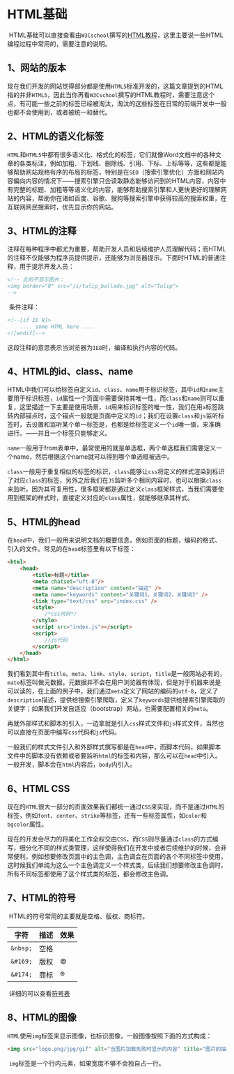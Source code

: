 # HTML基础

​		HTML基础可以直接查看由`W3Cschool`撰写的[HTML教程](https://www.w3cschool.cn/html/)，这里主要说一些HTML编程过程中常用的，需要注意的说明。

## 1、网站的版本

​		现在我们开发的网站觉得部分都是使用`HTML5`标准开发的，这篇文章提到的HTML指的并非`HTML5`，因此当你再看`W3Cschool`撰写的HTML教程时，需要注意这个点，有可能一些之前的标签已经被淘汰，淘汰的这些标签在日常的前端开发中一般也都不会使用到，或者被统一和替代。

## 2、HTML的语义化标签

​		`HTML`和`HTML5`中都有很多语义化、格式化的标签，它们就像Word文档中的各种文章的各类标注，例如加粗、下划线、删除线、引用、下标、上标等等，这些都是能够帮助网站规格有序的布局的标签，特别是在`SEO`（搜索引擎优化）方面和网站内容偏向内容的情况下——搜索引擎只会读取静态能够访问到的HTML内容，内容中有完整的标题、加粗等等语义化的内容，能够帮助搜索引擎和人更快更好的理解网站的内容，帮助你在诸如百度、谷歌、搜狗等搜索引擎中获得较高的搜索权重，在互联网网民搜索时，优先显示你的网站。

## 3、HTML的注释

​		注释在每种程序中都尤为重要，帮助开发人员和后续维护人员理解代码；而HTML的注释不仅能够为程序员提供提示，还能够为浏览器提示。下面时HTML的普通注释，用于提示开发人员：

```html
<!-- 此刻不显示图片：
<img border="0" src="/i/tulip_ballade.jpg" alt="Tulip">
-->
```

​		条件注释：

```html
<!--[if IE 8]>
    .... some HTML here ....
<![endif]-->
```

​		这段注释的意思表示当浏览器为`IE8`时，编译和执行内容的代码。

## 4、HTML的id、class、name

​		HTML中我们可以给标签自定义`id`、`class`、`name`用于标识标签，其中`id`和`name`主要用于标识标签，`id`属性一个页面中需要保持其唯一性，而`class`和`name`则可以重复，这里描述一下主要是使用场景，`id`用来标识标签的唯一性，我们在用`a`标签跳转内部锚点时，这个锚点一般就是页面中定义的`id`；我们在设置`class`和`js`监听标签时，去设置和监听某个单一标签是，也都是给标签定义一个`id`唯一值，来准确进行。——并且一个标签只能够定义。

​		`name`一般用于from表单中，最常使用的就是单选框，两个单选框我们需要定义一个name，然后根据这个name就可以得到哪个单选框被选中。

​		`class`一般用于重复相似的标签的标识，`class`能够让`css`将定义的样式渲染到标识了对应`class`的标签，另外之后我们在`JS`监听多个相同内容时，也可以根据`class`来监听。因为其可复用性，很多框架都是通过定义`class`框架样式，当我们需要使用到框架的样式时，直接定义对应的`class`属性，就能够继承其样式。

## 5、HTML的head

​		在`head`中，我们一般用来说明文档的概要信息，例如页面的标题，编码的格式、引入的文件。常见的在`head`标签里有以下标签：

```html
<html>
    <head>
        <title>标题</title>
        <meta chatset="uft-8"/>
        <meta name="description" content="描述" />
        <meta name="keywords" content="关键词1，关键词2，关键词3" />
        <link type="text/css" src="index.css" />
        <style>
        	/*css代码*/
        </style>
        <script src="index.js"></script>
        <script>
        	//js代码
        </script>
    </head>
</html>
```

​		我们看到其中有`title`、`meta`、`link`、`style`、`script`，`title`是一般网站必有的，`mate`标签叫做元数据，元数据并不会在用户浏览器有体现，但是对于机器来说是可以读的，在上面的例子中，我们通过`meta`定义了网站的编码的`utf-8`，定义了`description`描述，提供给搜索引擎爬取，定义了`keywords`提供给搜索引擎爬取的关键字；如果我们开发自适应（bootstrap）网站，也需要配置相关的`meta`。

​		再就外部样式和脚本的引入，一边拿就是引入`css`样式文件和`js`样式文件，当然也可以直接在页面中编写`css`代码和`js`代码。

​		一般我们的样式文件引入和外部样式撰写都是在`head`中，而脚本代码，如果脚本文件中的脚本没有依赖或者要监听`html`的标签和内容，那么可以在`head`中引入。一般开发，脚本会在`html`内容后，`body`内引入。



## 6、HTML CSS

​		现在的`HTML`很大一部分的页面效果我们都统一通过`CSS`来实现，而不是通过`HTML`的标签，例如`font`、`center`、`strike`等标签，还有一些标签属性，如`color`和`bgcolor`属性。

​		现在的开发会尽力的将美化工作全权交由`CSS`，而`CSS`则尽量通过`class`的方式编写，细分化不同的样式类管理，这样使得我们在开发中或者后续维护的时候，会非常便利，例如想要修改页面中的主色调，主色调会在页面的各个不同标签中使用，这时候我们单纯为这么一个主色调定义一个样式类，后续我们想要修改主色调时，所有不同标签都使用了这个样式类的标签，都会修改主色调。



## 7、HTML的符号

​		HTML的符号常用的主要就是空格、版权、商标符。

| 字符     | 描述 | 效果   |
| -------- | ---- | ------ |
| `&nbsp;` | 空格 | &nbsp; |
| `&#169;` | 版权 | &#169; |
| `&#174;` | 商标 | &#174; |

​		详细的可以查看[符号表](https://www.w3cschool.cn/html/html-copyright.html)

## 8、HTML的图像

​		`HTML`使用`img`标签来显示图像，也标识图像，一般图像按照下面的方式构成：

```html
<img src="logo.png/jpg/gif" alt="当图片加载失败时显示的内容" title="图片的描述">
```

​		`img`标签是一个行内元素，如果宽度不够不会独自占一行。
